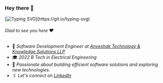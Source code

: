 ### Hey there :wave:

[![Typing SVG](https://readme-typing-svg.herokuapp.com?color=%2336BCF7&lines=I+am+Sampada+Naik.)](https://git.io/typing-svg)  
###### Glad to see you here :heart:

- 🏢 *Software Development Engineer at <a href="https://www.anveshak.com/">Anveshak Technology & Knowledge Solutions LLP</a>*  
- 🎓 *2022 B Tech in Electrical Engineering*  
- 🌱 *Passionate about building efficient software solutions and exploring new technologies.*
- 🖇 *Let's connect on <a href="https://www.linkedin.com/in/sampada-naik-2077731b9">LinkedIn</a>*
